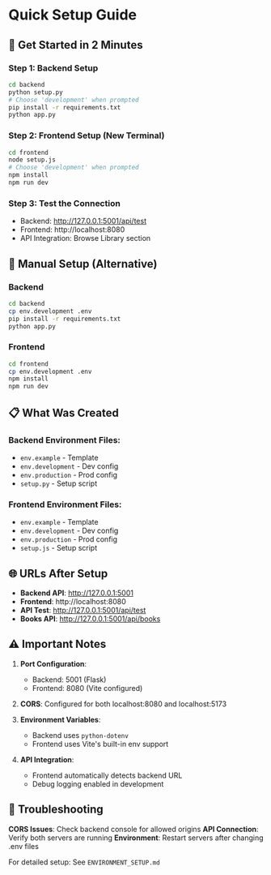 # Quick Setup Guide

## 🚀 Get Started in 2 Minutes

### Step 1: Backend Setup
```bash
cd backend
python setup.py
# Choose 'development' when prompted
pip install -r requirements.txt
python app.py
```

### Step 2: Frontend Setup (New Terminal)
```bash
cd frontend
node setup.js
# Choose 'development' when prompted
npm install
npm run dev
```

### Step 3: Test the Connection
- Backend: http://127.0.0.1:5001/api/test
- Frontend: http://localhost:8080
- API Integration: Browse Library section

## 🔧 Manual Setup (Alternative)

### Backend
```bash
cd backend
cp env.development .env
pip install -r requirements.txt
python app.py
```

### Frontend
```bash
cd frontend
cp env.development .env
npm install
npm run dev
```

## 📋 What Was Created

### Backend Environment Files:
- `env.example` - Template
- `env.development` - Dev config
- `env.production` - Prod config
- `setup.py` - Setup script

### Frontend Environment Files:
- `env.example` - Template  
- `env.development` - Dev config
- `env.production` - Prod config
- `setup.js` - Setup script

## 🌐 URLs After Setup

- **Backend API**: http://127.0.0.1:5001
- **Frontend**: http://localhost:8080
- **API Test**: http://127.0.0.1:5001/api/test
- **Books API**: http://127.0.0.1:5001/api/books

## ⚠️ Important Notes

1. **Port Configuration**: 
   - Backend: 5001 (Flask)
   - Frontend: 8080 (Vite configured)

2. **CORS**: Configured for both localhost:8080 and localhost:5173

3. **Environment Variables**: 
   - Backend uses `python-dotenv`
   - Frontend uses Vite's built-in env support

4. **API Integration**: 
   - Frontend automatically detects backend URL
   - Debug logging enabled in development

## 🐛 Troubleshooting

**CORS Issues**: Check backend console for allowed origins
**API Connection**: Verify both servers are running
**Environment**: Restart servers after changing .env files

For detailed setup: See `ENVIRONMENT_SETUP.md` 